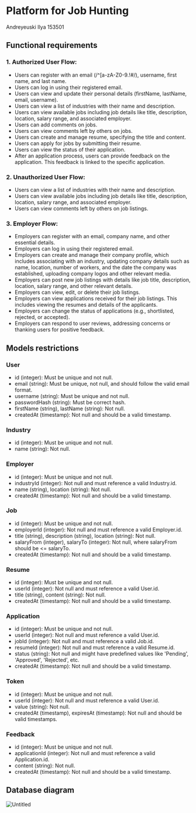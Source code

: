 # Platform for Job Hunting

Andreyeuski Ilya 153501

## Functional requirements

### 1. Authorized User Flow:
- Users can register with an email (/^[a-zA-Z0-9.!#$%&'*+/=?^_`{|}~-]+@[a-zA-Z0-9-]+(?:\.[a-zA-Z0-9-]+)*$/), username, first name, and last name.
- Users can log in using their registered email.
- Users can view and update their personal details (firstName, lastName, email, username).
- Users can view a list of industries with their name and description.
- Users can view available jobs including job details like title, description, location, salary range, and associated employer.
- Users can add comments on jobs.
- Users can view comments left by others on jobs.
- Users can create and manage resume, specifying the title and content.
- Users can apply for jobs by submitting their resume.
- Users can view the status of their application.
- After an application process, users can provide feedback on the application. This feedback is linked to the specific application.

### 2. Unauthorized User Flow:
- Users can view a list of industries with their name and description.
- Users can view available jobs including job details like title, description, location, salary range, and associated employer.
- Users can view comments left by others on job listings.

### 3. Employer Flow:
- Employers can register with an email, company name, and other essential details.
- Employers can log in using their registered email.
- Employers can create and manage their company profile, which includes associating with an industry, updating company details such as name, location, number of workers, and the date the company was established, uploading company logos and other relevant media.
- Employers can post new job listings with details like job title, description, location, salary range, and other relevant details.
- Employers can view, edit, or delete their job listings.
- Employers can view applications received for their job listings. This includes viewing the resumes and details of the applicants.
- Employers can change the status of applications (e.g., shortlisted, rejected, or accepted).
- Employers can respond to user reviews, addressing concerns or thanking users for positive feedback.

## Models restrictions

### User
- id (integer): Must be unique and not null.
- email (string): Must be unique, not null, and should follow the valid email format.
- username (string): Must be unique and not null.
- passwordHash (string): Must be correct hash.
- firstName (string), lastName (string): Not null.
- createdAt (timestamp): Not null and should be a valid timestamp.

### Industry
- id (integer): Must be unique and not null.
- name (string): Not null.

### Employer
- id (integer): Must be unique and not null.
- industryId (integer): Not null and must reference a valid Industry.id.
- name (string), location (string): Not null.
- createdAt (timestamp): Not null and should be a valid timestamp.

### Job
- id (integer): Must be unique and not null.
- employerId (integer): Not null and must reference a valid Employer.id.
- title (string), description (string), location (string): Not null.
- salaryFrom (integer), salaryTo (integer): Not null, where salaryFrom should be <= salaryTo.
- createdAt (timestamp): Not null and should be a valid timestamp.

### Resume
- id (integer): Must be unique and not null.
- userId (integer): Not null and must reference a valid User.id.
- title (string), content (string): Not null.
- createdAt (timestamp): Not null and should be a valid timestamp.

### Application
- id (integer): Must be unique and not null.
- userId (integer): Not null and must reference a valid User.id.
- jobId (integer): Not null and must reference a valid Job.id.
- resumeId (integer): Not null and must reference a valid Resume.id.
- status (string): Not null and might have predefined values like 'Pending', 'Approved', 'Rejected', etc.
- createdAt (timestamp): Not null and should be a valid timestamp.

### Token
- id (integer): Must be unique and not null.
- userId (integer): Not null and must reference a valid User.id.
- value (string): Not null.
- createdAt (timestamp), expiresAt (timestamp): Not null and should be valid timestamps.

### Feedback
- id (integer): Must be unique and not null.
- applicationId (integer): Not null and must reference a valid Application.id.
- content (string): Not null.
- createdAt (timestamp): Not null and should be a valid timestamp.

## Database diagram

![Untitled](https://github.com/ilyevskii/job-hunter/assets/95957223/a5bd37bf-d25d-4b55-bf38-14d55f1a873e)


